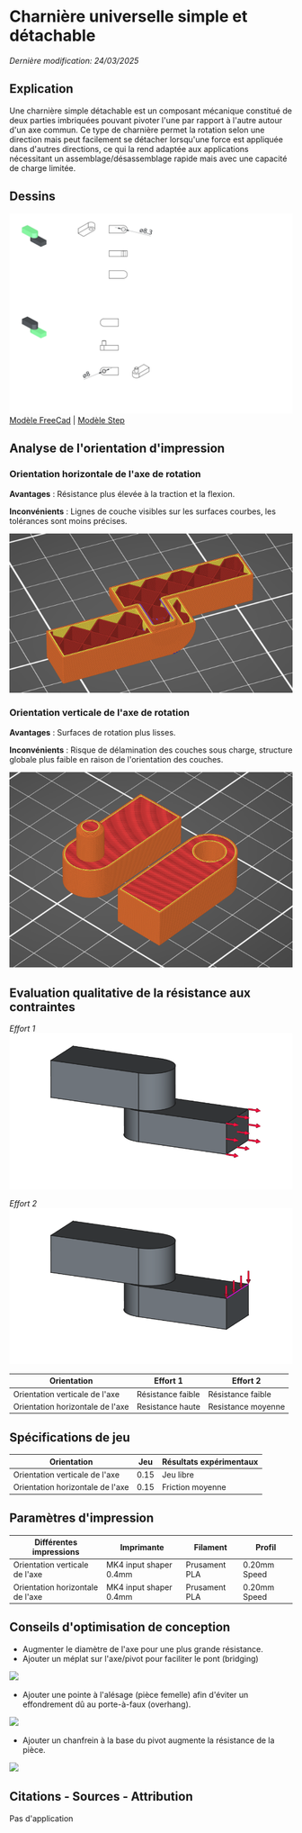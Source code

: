 # Charnière universelle simple et détachable
_Dernière modification: 24/03/2025_

## Explication
Une charnière simple détachable est un composant mécanique constitué de deux parties imbriquées pouvant pivoter l'une par rapport à l'autre autour d'un axe commun. Ce type de charnière permet la rotation selon une direction mais peut facilement se détacher lorsqu'une force est appliquée dans d'autres directions, ce qui la rend adaptée aux applications nécessitant un assemblage/désassemblage rapide mais avec une capacité de charge limitée.

## Dessins
![Dessin d'une charnière universelle simple et détachable](./hinge-rotation-simple.svg)
[Modèle FreeCad](./hinge-rotation-simple.FCStd) | [Modèle Step](./hinge-rotation-simple.step)

## Analyse de l'orientation d'impression
### Orientation horizontale de l'axe de rotation
__Avantages__ : Résistance plus élevée à la traction et la flexion.

__Inconvénients__ : Lignes de couche visibles sur les surfaces courbes, les tolérances sont moins précises.

![Orientation horizontale](./Orientation-horizontale.png)

### Orientation verticale de l'axe de rotation
__Avantages__ : Surfaces de rotation plus lisses.

__Inconvénients__ : Risque de délamination des couches sous charge, structure globale plus faible en raison de l'orientation des couches.

![Orientation verticale](./Orientation-verticale.png)

## Evaluation qualitative de la résistance aux contraintes
*Effort 1*
![Effort n°1](./Force-1.png)

*Effort 2*
![Effort n°2](./Force-2.png)

| Orientation                       | Effort 1          | Effort 2           |
| --------------------------------- | ----------------- | ------------------ |
| Orientation verticale de l'axe    | Résistance faible | Résistance faible  |
| Orientation horizontale de l'axe  | Resistance haute  | Resistance moyenne |

## Spécifications de jeu
| Orientation                       | Jeu          | Résultats expérimentaux           |
| --------------------------------- | ----------------- | ------------------ |
| Orientation verticale de l'axe    | 0.15 | Jeu libre  |
| Orientation horizontale de l'axe  | 0.15  | Friction moyenne |


## Paramètres d'impression

| Différentes impressions           | Imprimante             | Filament      | Profil           |
| --------------------------------- | ---------------------- | ------------- | ------------- |
| Orientation verticale de l'axe    | MK4 input shaper 0.4mm | Prusament PLA | 0.20mm Speed |
| Orientation horizontale de l'axe  | MK4 input shaper 0.4mm | Prusament PLA | 0.20mm Speed  |


## Conseils d'optimisation de conception
- Augmenter le diamètre de l'axe pour une plus grande résistance.
- Ajouter un méplat sur l'axe/pivot pour faciliter le pont (bridging)

<img src="../opt-meplat.png" width="200">

- Ajouter une pointe à l'alésage (pièce femelle) afin d'éviter un effondrement dû au porte-à-faux (overhang).

<img src="../opt-v.png" width="200">

- Ajouter un chanfrein à la base du pivot augmente la résistance de la pièce.

<img src="../opt-chanfrein.png" width="200">

## Citations - Sources - Attribution
Pas d'application
